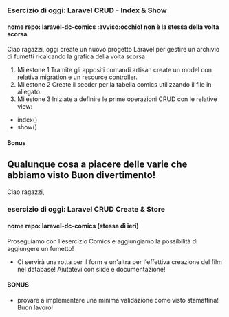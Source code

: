 ### Esercizio di oggi: Laravel CRUD - Index & Show
#### nome repo: laravel-dc-comics :avviso:occhio! non è la stessa della volta scorsa
Ciao ragazzi,
oggi create un nuovo progetto Laravel per gestire un archivio di fumetti ricalcando la grafica della volta scorsa
1. Milestone 1
Tramite gli appositi comandi artisan create un model con relativa migration e un resource controller.
2. Milestone 2
Create il seeder per la tabella comics utilizzando il file in allegato.
3. Milestone 3
Iniziate a definire le prime operazioni CRUD con le relative view:
- index()
- show()
#### Bonus
Qualunque cosa a piacere delle varie che abbiamo visto
Buon divertimento!
---
Ciao ragazzi,
### esercizio di oggi: Laravel CRUD Create & Store
#### nome repo: laravel-dc-comics  (stessa di ieri)
Proseguiamo con l'esercizio Comics e aggiungiamo la possibilità di aggiungere un fumetto!
- Ci servirà una rotta per il form e un'altra per l'effettiva creazione del film nel database!
Aiutatevi con slide e documentazione!
#### BONUS
- provare a implementare una minima validazione come visto stamattina!
Buon lavoro!

